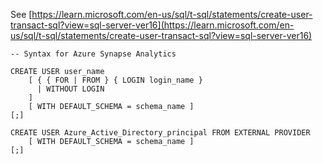 See [https://learn.microsoft.com/en-us/sql/t-sql/statements/create-user-transact-sql?view=sql-server-ver16](https://learn.microsoft.com/en-us/sql/t-sql/statements/create-user-transact-sql?view=sql-server-ver16)
```
-- Syntax for Azure Synapse Analytics  
  
CREATE USER user_name   
    [ { { FOR | FROM } { LOGIN login_name }   
      | WITHOUT LOGIN  
    ]   
    [ WITH DEFAULT_SCHEMA = schema_name ]  
[;]

CREATE USER Azure_Active_Directory_principal FROM EXTERNAL PROVIDER  
    [ WITH DEFAULT_SCHEMA = schema_name ]  
[;]
```
